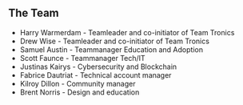 ## The Team
* Harry Warmerdam - Teamleader and co-initiator of Team Tronics
* Drew Wise - Teamleader and co-initiator of Team Tronics
* Samuel Austin - Teammanager Education and Adoption
* Scott Faunce - Teammanager Tech/IT
* Justinas Kairys - Cybersecurity and Blockchain
* Fabrice Dautriat - Technical account manager
* Kilroy Dillon - Community manager
* Brent Norris - Design and education





